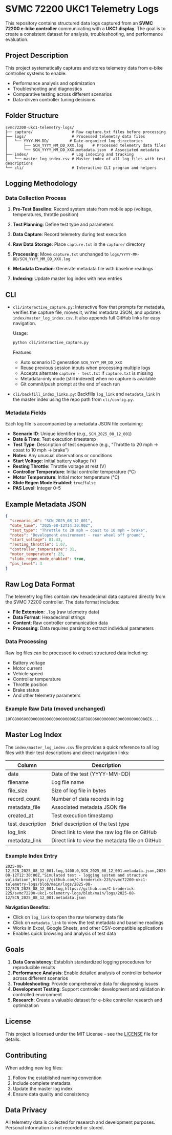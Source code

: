 # SVMC 72200 UKC1 Telemetry Logs

This repository contains structured data logs captured from an **SVMC 72200 e-bike controller** communicating with a **UKC1 display**. The goal is to create a consistent dataset for analysis, troubleshooting, and performance evaluation.

## Project Description

This project systematically captures and stores telemetry data from e-bike controller systems to enable:

- Performance analysis and optimization
- Troubleshooting and diagnostics
- Comparative testing across different scenarios
- Data-driven controller tuning decisions

## Folder Structure

```text
svmc72200-ukc1-telemetry-logs/
├── capture/                 # Raw capture.txt files before processing
├── logs/                    # Processed telemetry data files
│   └── YYYY-MM-DD/         # Date-organized log directories
│       ├── SCN_YYYY_MM_DD_XXX.log    # Processed telemetry data files
│       └── SCN_YYYY_MM_DD_XXX.metadata.json  # Associated metadata
├── index/                   # Log indexing and tracking
│   └── master_log_index.csv # Master index of all log files with test descriptions
└── cli/                     # Interactive CLI program and helpers
```

## Logging Methodology

### Data Collection Process

1. **Pre-Test Baseline**: Record system state from mobile app (voltage, temperatures, throttle position)

2. **Test Planning**: Define test type and parameters

3. **Data Capture**: Record telemetry during test execution

4. **Raw Data Storage**: Place `capture.txt` in the `capture/` directory

5. **Processing**: Move `capture.txt` unchanged to `logs/YYYY-MM-DD/SCN_YYYY_MM_DD_XXX.log`

6. **Metadata Creation**: Generate metadata file with baseline readings

7. **Indexing**: Update master log index with new entries

## CLI

- `cli/interactive_capture.py`: Interactive flow that prompts for metadata, verifies the capture file, moves it, writes metadata JSON, and updates `index/master_log_index.csv`. It also appends full GitHub links for easy navigation.

  Usage:

  ```bash
  python cli/interactive_capture.py
  ```

  Features:
  - Auto scenario ID generation `SCN_YYYY_MM_DD_XXX`
  - Reuse previous session inputs when processing multiple logs
  - Accepts alternate `capture - test.txt` if `capture.txt` is missing
  - Metadata-only mode (still indexed) when no capture is available
  - Git commit/push prompt at the end of each run

- `cli/backfill_index_links.py`: Backfills `log_link` and `metadata_link` in the master index using the repo path from `cli/config.py`.

### Metadata Fields

Each log file is accompanied by a metadata JSON file containing:

- **Scenario ID**: Unique identifier (e.g., `SCN_2025_08_12_001`)
- **Date & Time**: Test execution timestamp
- **Test Type**: Description of test sequence (e.g., "Throttle to 20 mph → coast to 10 mph → brake")
- **Notes**: Any unusual observations or conditions
- **Start Voltage**: Initial battery voltage (V)
- **Resting Throttle**: Throttle voltage at rest (V)
- **Controller Temperature**: Initial controller temperature (°C)
- **Motor Temperature**: Initial motor temperature (°C)
- **Slide Regen Mode Enabled**: `true`/`false`
- **PAS Level**: Integer 0–5

## Example Metadata JSON

```json
{
  "scenario_id": "SCN_2025_08_12_001",
  "date_time": "2025-08-12T14:30:00Z",
  "test_type": "Throttle to 20 mph → coast to 10 mph → brake",
  "notes": "Development environment - rear wheel off ground",
  "start_voltage": 81.43,
  "resting_throttle": 1.07,
  "controller_temperature": 31,
  "motor_temperature": 23,
  "slide_regen_mode_enabled": true,
  "pas_level": 3
}
```

## Raw Log Data Format

The telemetry log files contain raw hexadecimal data captured directly from the SVMC 72200 controller. The data format includes:

- **File Extension**: `.log` (raw telemetry data)
- **Data Format**: Hexadecimal strings
- **Content**: Raw controller communication data
- **Processing**: Data requires parsing to extract individual parameters

### Data Processing

Raw log files can be processed to extract structured data including:

- Battery voltage
- Motor current
- Vehicle speed
- Controller temperature
- Throttle position
- Brake status
- And other telemetry parameters

### Example Raw Data (moved unchanged)

```text
18F880060000000060060000000086E618F880060000000060060000000086E6...
```

## Master Log Index

The `index/master_log_index.csv` file provides a quick reference to all log files with their test descriptions and direct navigation links:

| Column | Description |
|--------|-------------|
| date | Date of the test (YYYY-MM-DD) |
| filename | Log file name |
| file_size | Size of log file in bytes |
| record_count | Number of data records in log |
| metadata_file | Associated metadata JSON file |
| created_at | Test execution timestamp |
| test_description | Brief description of the test type |
| log_link | Direct link to view the raw log file on GitHub |
| metadata_link | Direct link to view the metadata file on GitHub |

### Example Index Entry

```text
2025-08-12,SCN_2025_08_12_001.log,1400,0,SCN_2025_08_12_001.metadata.json,2025-08-12T12:30:00Z,"Simulated test - logging system and structure validation",https://github.com/C-broderick-225/svmc72200-ukc1-telemetry-logs/blob/main/logs/2025-08-12/SCN_2025_08_12_001.log,https://github.com/C-broderick-225/svmc72200-ukc1-telemetry-logs/blob/main/logs/2025-08-12/SCN_2025_08_12_001.metadata.json
```

**Navigation Benefits:**

- Click on `log_link` to open the raw telemetry data file
- Click on `metadata_link` to view the test metadata and baseline readings
- Works in Excel, Google Sheets, and other CSV-compatible applications
- Enables quick browsing and analysis of test data

## Goals

1. **Data Consistency**: Establish standardized logging procedures for reproducible results
2. **Performance Analysis**: Enable detailed analysis of controller behavior across different scenarios
3. **Troubleshooting**: Provide comprehensive data for diagnosing issues
4. **Development Testing**: Support controller development and validation in controlled environment
5. **Research**: Create a valuable dataset for e-bike controller research and optimization

## License

This project is licensed under the MIT License - see the [LICENSE](LICENSE) file for details.

## Contributing

When adding new log files:

1. Follow the established naming convention
2. Include complete metadata
3. Update the master log index
4. Ensure data quality and consistency

## Data Privacy

All telemetry data is collected for research and development purposes. Personal information is not recorded or stored.

